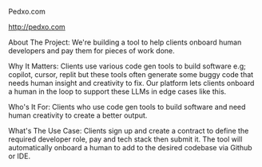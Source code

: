 Pedxo.com

 http://pedxo.com


About The Project:
We're building a tool to help clients onboard human developers and pay them for pieces of work done.

Why It Matters:
Clients use various code gen tools to build software e.g; copilot, cursor, replit but these tools often generate some buggy code that needs human insight and creativity to fix. Our platform lets clients onboard a human in the loop to support these LLMs in edge cases like this.

Who's It For:
Clients who use code gen tools to build software and need human creativity to create a better output.

What's The Use Case:
Clients sign up and create a contract to define the required developer role, pay and tech stack then submit it. The tool will automatically onboard a human to add to the desired codebase via Github or IDE. 
